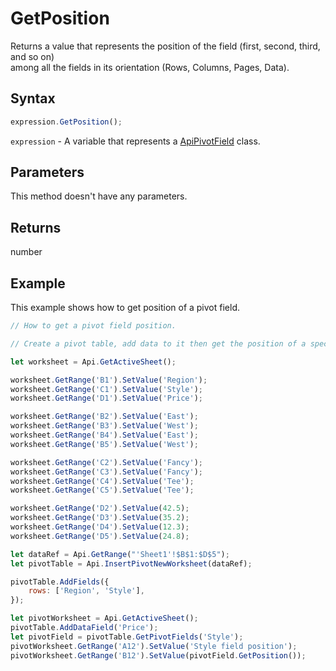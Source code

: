 # GetPosition

Returns a value that represents the position of the field (first, second, third, and so on)\
among all the fields in its orientation (Rows, Columns, Pages, Data).

## Syntax

```javascript
expression.GetPosition();
```

`expression` - A variable that represents a [ApiPivotField](../ApiPivotField.md) class.

## Parameters

This method doesn't have any parameters.

## Returns

number

## Example

This example shows how to get position of a pivot field.

```javascript editor-xlsx
// How to get a pivot field position.

// Create a pivot table, add data to it then get the position of a specified pivot field.

let worksheet = Api.GetActiveSheet();

worksheet.GetRange('B1').SetValue('Region');
worksheet.GetRange('C1').SetValue('Style');
worksheet.GetRange('D1').SetValue('Price');

worksheet.GetRange('B2').SetValue('East');
worksheet.GetRange('B3').SetValue('West');
worksheet.GetRange('B4').SetValue('East');
worksheet.GetRange('B5').SetValue('West');

worksheet.GetRange('C2').SetValue('Fancy');
worksheet.GetRange('C3').SetValue('Fancy');
worksheet.GetRange('C4').SetValue('Tee');
worksheet.GetRange('C5').SetValue('Tee');

worksheet.GetRange('D2').SetValue(42.5);
worksheet.GetRange('D3').SetValue(35.2);
worksheet.GetRange('D4').SetValue(12.3);
worksheet.GetRange('D5').SetValue(24.8);

let dataRef = Api.GetRange("'Sheet1'!$B$1:$D$5");
let pivotTable = Api.InsertPivotNewWorksheet(dataRef);

pivotTable.AddFields({
    rows: ['Region', 'Style'],
});

let pivotWorksheet = Api.GetActiveSheet();
pivotTable.AddDataField('Price');
let pivotField = pivotTable.GetPivotFields('Style');
pivotWorksheet.GetRange('A12').SetValue('Style field position');
pivotWorksheet.GetRange('B12').SetValue(pivotField.GetPosition());
```
